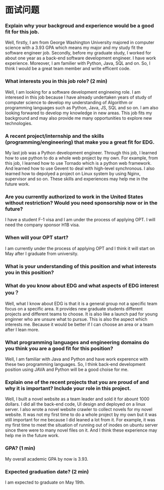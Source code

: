 面试问题
====

### Explain why your backgroud and experience would be a good fit for this job.  

Well, firstly, I am from George Washington University majored in computer science with a 3.93 GPA which means my major
and my study fit the software engineer job. Secondly, before my graduate study,
I worked for about one year as a back-end software development engineer. I have work experience. Moreover, 
I am familier with Python, Java, SQL and on. So, I think I would be a great team member and write efficent code.  


### What interests you in this job role? (2 min)  
Well, I am looking for a software development engineeing role. I am interesed in this job because I have already undertaken years of study
of computer science to develop my understanding of Algorithm or programming languages such as Python, Java, JS, SQL and so on. I am
also looking forwared to develop my knowledge in new areas. This job fits my background and may also provide me many opportunities to
explore new technologies.

### A recent project/internship and the skills (programming/engineering) that make you a great fit for EDG.  
My last job was a Python development engineer. Through this job, I learned how to use python to do a whole web project by my own.
For example, from this job, I learned how to use Tornado which is a python web framework. And learned how to use Gevent to 
deal with high-level synchronous. I also learned how to depolyed a project on Linux system by using Nginx, supervisor and so on. These 
skills and experiences may help me in the future work.

### Are you currently authorized to work in the United States without restriction? Would you need sponsorship now or in the future? 
I have a student F-1 visa and I am under the process of applying OPT. I will need the company sponsor H1B visa.

### When will your OPT start?  
I am currently under the process of applying OPT and I think it will start on May after I graduate from university.

### What is your understanding of this position and what interests you in this position?
### What do you know about EDG and what aspects of EDG interest you？  
Well, what I know about EDG is that it is a general group not a specific team focus on a specific area. It
provides new graduate students different projects and different teams to choose. It is also like a launch pad for
young enginner who are unsure what to pursue. This is also the aspect which interests me. Because it would be better if I can choose
an area or a team after I lean more.

### What programming languages and engineering domains do you think you are a good fit for this position?  
Well, I am familiar with Java and Python and have work experence with these two programming languages. So, I think back-end 
development position using JAVA and Python will be a good choise for me.

### Explain one of the recent projects that you are proud of and why it is important? Include your role in this project. 
Well, I built a novel website as a team leader and sold it for abount 1000 dollars. I did all the back-end code, UI design and deployed
on a linux server. I also wrote a novel website crawler to collect novels for my novel website. It was not my first time to do a whole
project by my own but it was still important for me because I did leaned a lot from it. For example, it was my first time to meet the 
situation of running out of inodes on ubuntu server since there were to many novel files on it. And I think these experience may
help me in the future work.

### GPA? (1 min)   
My overall academic GPA by now is 3.93.

### Expected graduation date? (2 min)   
I am expected to graduate on May 19th.

